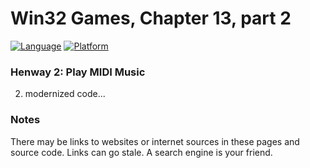 # Win32 Games, Chapter 13, part 2
[![Language](https://img.shields.io/badge/Language%20-C++-blue.svg)](https://github.com/GeorgePimpleton/Win32-games/)
[![Platform](https://img.shields.io/badge/Platform%20-Win32-blue.svg)](https://github.com/GeorgePimpleton/Win32-games/)

### Henway 2: Play MIDI Music
2. modernized code...

### Notes
There may be links to websites or internet sources in these pages and source code. Links can go stale. A search engine is your friend.
